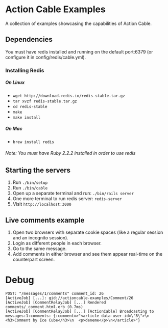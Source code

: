 # Action Cable Examples

A collection of examples showcasing the capabilities of Action Cable.

## Dependencies

You must have redis installed and running on the default port:6379 (or configure it in config/redis/cable.yml).

### Installing Redis
##### On Linux
* `wget http://download.redis.io/redis-stable.tar.gz`
* `tar xvzf redis-stable.tar.gz`
* `cd redis-stable`
* `make`
* `make install`

##### On Mac
* `brew install redis`

###### Note: You must have Ruby 2.2.2 installed in order to use redis

## Starting the servers

1. Run `./bin/setup`
2. Run `./bin/cable`
3. Open up a separate terminal and run: `./bin/rails server`
4. One more terminal to run redis server: `redis-server`
4. Visit `http://localhost:3000`

## Live comments example

1. Open two browsers with separate cookie spaces (like a regular session and an incognito session). 
2. Login as different people in each browser. 
3. Go to the same message.
4. Add comments in either browser and see them appear real-time on the counterpart screen.

# Debug

```rub
POST: "/messages/1/comments" comment_id: 26
[ActiveJob] [...]: gid://actioncable-examples/Comment/26
[ActiveJob] [CommentRelayJob] [...] Rendered comments/_comment.html.erb (0.7ms)
[ActiveJob] [CommentRelayJob] [...] [ActionCable] Broadcasting to messages:1:comments: {:comment=>"<article data-user-id=\"8\">\n  <h3>Comment by Ice Cube</h3>\n  <p>deneme</p>\n</article>"}

```
